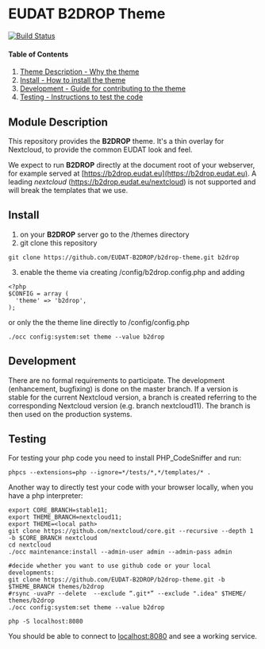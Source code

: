 # EUDAT B2DROP Theme

[![Build Status](https://travis-ci.org/EUDAT-B2DROP/b2drop-theme.svg?branch=master)](https://travis-ci.org/EUDAT-B2DROP/b2drop-theme)

#### Table of Contents

1. [Theme Description - Why the theme](#module-description)
2. [Install - How to install the theme](#install)
3. [Development - Guide for contributing to the theme](#development)
4. [Testing - Instructions to test the code](#testing)


## Module Description

This repository provides the **B2DROP** theme. It's a thin overlay for Nextcloud, to provide the common EUDAT look and feel.

We expect to run **B2DROP** directly at the document root of your webserver, for example served at [https://b2drop.eudat.eu](https://b2drop.eudat.eu). A leading _nextcloud_ (https://b2drop.eudat.eu/nextcloud) is not supported and will break the templates that we use.

## Install

1. on your **B2DROP** server go to the <Nextcloud>/themes directory
2. git clone this repository
```
git clone https://github.com/EUDAT-B2DROP/b2drop-theme.git b2drop
```
3. enable the theme via creating <Nextcloud>/config/b2drop.config.php and adding
```
<?php
$CONFIG = array (
  'theme' => 'b2drop',
);
```
or only the the theme line directly to <Nextcloud>/config/config.php
```
./occ config:system:set theme --value b2drop
```

## Development

There are no formal requirements to participate. The development (enhancement, bugfixing) is done on the master branch.
If a version is stable for the current Nextcloud version, a branch is created referring to the corresponding Nextcloud version (e.g. branch nextcloud11). The branch is then used on the production systems.

## Testing

For testing your php code you need to install PHP_CodeSniffer and run:
```
phpcs --extensions=php --ignore=*/tests/*,*/templates/* .
```

Another way to directly test your code with your browser locally, when you have a php interpreter:


```
export CORE_BRANCH=stable11;
export THEME_BRANCH=nextcloud11;
export THEME=<local path>
git clone https://github.com/nextcloud/core.git --recursive --depth 1 -b $CORE_BRANCH nextcloud
cd nextcloud
./occ maintenance:install --admin-user admin --admin-pass admin

#decide whether you want to use github code or your local developments:
git clone https://github.com/EUDAT-B2DROP/b2drop-theme.git -b $THEME_BRANCH themes/b2drop
#rsync -uvaPr --delete  --exclude “.git*” --exclude ".idea" $THEME/ themes/b2drop
./occ config:system:set theme --value b2drop

php -S localhost:8080

```

You should be able to connect to [localhost:8080](http://localhost:8080) and see a working service.